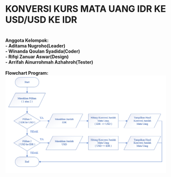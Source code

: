 <h1>KONVERSI KURS MATA UANG IDR KE USD/USD KE IDR<h1>
<h4>
Anggota Kelompok: <br/>
- Aditama Nugroho(Leader) <br />
- Winanda Qoulan Syadida(Coder) <br />
- Rifqi Zanuar Aswar(Design) <br />
- Arrifah Ainurrohmah Azhahroh(Tester) <br />
</br>
Flowchart Program:
</br>
<img src="https://github.com/Winanda-QS/Konversi_Kurs_Mata_Uang--IDR_to_USD-_USD_to_IDR-/blob/main/flowchart%20kodekonversi.png" alt="Alt text" title="Optional title">

